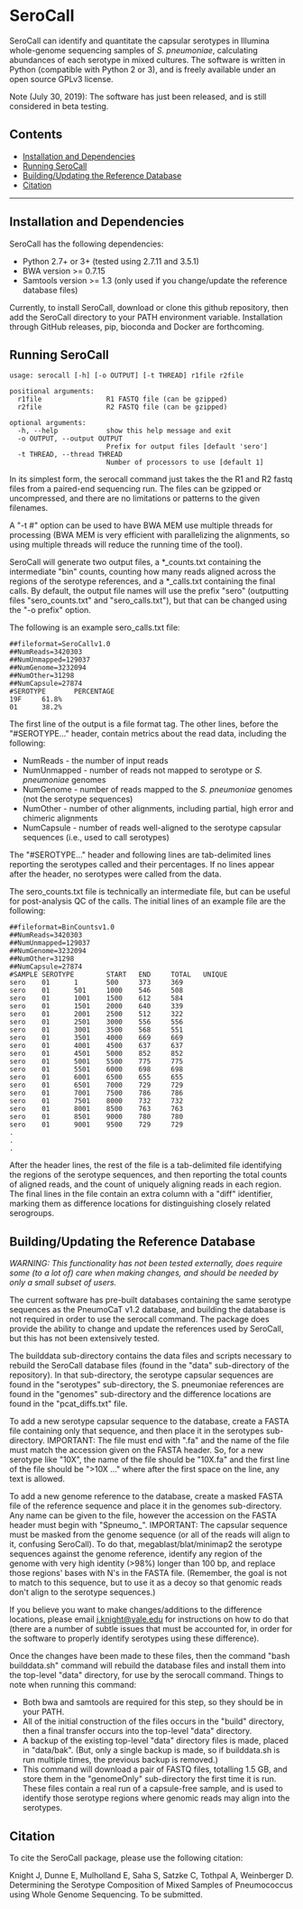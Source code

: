 # SeroCall
SeroCall can identify and quantitate the capsular serotypes in Illumina whole-genome sequencing samples of *S. pneumoniae*,
calculating abundances of each serotype in mixed cultures.  The software is written in Python (compatible with Python 2 or 3), and is freely available under an open source GPLv3 license.

Note (July 30, 2019):  The software has just been released, and is still considered in beta testing.

## Contents
  * [Installation and Dependencies](#installation)
  * [Running SeroCall](#running)
  * [Building/Updating the Reference Database](#updating)
  * [Citation](#citation)
------------------------------

## Installation and Dependencies

SeroCall has the following dependencies:
* Python 2.7+ or 3+ (tested using 2.7.11 and 3.5.1)
* BWA version >= 0.7.15
* Samtools version >= 1.3 (only used if you change/update the reference database files)

Currently, to install SeroCall, download or clone this github repository, then add the SeroCall directory to your
PATH environment variable.  Installation through GitHub releases, pip, bioconda and Docker are forthcoming.


## Running SeroCall

```
usage: serocall [-h] [-o OUTPUT] [-t THREAD] r1file r2file

positional arguments:
  r1file                R1 FASTQ file (can be gzipped)
  r2file                R2 FASTQ file (can be gzipped)

optional arguments:
  -h, --help            show this help message and exit
  -o OUTPUT, --output OUTPUT
                        Prefix for output files [default 'sero']
  -t THREAD, --thread THREAD
                        Number of processors to use [default 1]
```

In its simplest form, the serocall command just takes the the R1 and R2 fastq files from a paired-end sequencing run.
The files can be gzipped or uncompressed, and there are no limitations or patterns to the given filenames.

A "-t #" option can be used to have BWA MEM use multiple threads for processing (BWA MEM is very efficient with
parallelizing the alignments, so using multiple threads will reduce the running time of the tool).

SeroCall will generate two output files, a *_counts.txt containing the intermediate "bin" counts, counting how many reads
aligned across the regions of the serotype references, and a *_calls.txt containing the final calls.  By default, the
output file names will use the prefix "sero" (outputting files "sero_counts.txt" and "sero_calls.txt"), but that can
be changed using the "-o prefix" option.

The following is an example sero_calls.txt file:
```
##fileformat=SeroCallv1.0
##NumReads=3420303
##NumUnmapped=129037
##NumGenome=3232094
##NumOther=31298
##NumCapsule=27874
#SEROTYPE       PERCENTAGE
19F     61.8%
01      38.2%
```
The first line of the output is a file format tag.  The other lines, before the "#SEROTYPE..." header, contain metrics about
the read data, including the following:
* NumReads - the number of input reads
* NumUnmapped - number of reads not mapped to serotype or *S. pneumoniae* genomes
* NumGenome - number of reads mapped to the *S. pneumoniae* genomes (not the serotype sequences)
* NumOther - number of other alignments, including partial, high error and chimeric alignments
* NumCapsule - number of reads well-aligned to the serotype capsular sequences (i.e., used to call serotypes)

The "#SEROTYPE..." header and following lines are tab-delimited lines reporting the serotypes called and their percentages.
If no lines appear after the header, no serotypes were called from the data.

The sero_counts.txt file is technically an intermediate file, but can be useful for post-analysis QC of the calls.  The
initial lines of an example file are the following:
```
##fileformat=BinCountsv1.0
##NumReads=3420303
##NumUnmapped=129037
##NumGenome=3232094
##NumOther=31298
##NumCapsule=27874
#SAMPLE SEROTYPE        START   END     TOTAL   UNIQUE
sero    01      1       500     373     369
sero    01      501     1000    546     508
sero    01      1001    1500    612     584
sero    01      1501    2000    640     339
sero    01      2001    2500    512     322
sero    01      2501    3000    556     556
sero    01      3001    3500    568     551
sero    01      3501    4000    669     669
sero    01      4001    4500    637     637
sero    01      4501    5000    852     852
sero    01      5001    5500    775     775
sero    01      5501    6000    698     698
sero    01      6001    6500    655     655
sero    01      6501    7000    729     729
sero    01      7001    7500    786     786
sero    01      7501    8000    732     732
sero    01      8001    8500    763     763
sero    01      8501    9000    780     780
sero    01      9001    9500    729     729
.
.
.
```

After the header lines, the rest of the file is a tab-delimited file identifying the regions of the serotype sequences,
and then reporting the total counts of aligned reads, and the count of uniquely aligning reads in each region.  The final
lines in the file contain an extra column with a "diff" identifier, marking them as difference locations for
distinguishing closely related serogroups.

## Building/Updating the Reference Database

*WARNING:  This functionality has not been tested externally, does require some (to a lot of) care when making changes, and
should be needed by only a small subset of users.*

The current software has pre-built databases containing the same serotype sequences as the PneumoCaT v1.2 database, and
building the database is not required in order to use the serocall command.  The package does provide the ability
to change and update the references used by SeroCall, but this has not been extensively tested.

The builddata sub-directory contains the data files and scripts necessary to rebuild the SeroCall database files (found
in the "data" sub-directory of the repository).  In that sub-directory, the serotype capsular sequences are found in the
"serotypes" sub-directory, the S. pneumoniae references are found in the "genomes" sub-directory and the difference
locations are found in the "pcat_diffs.txt" file.

To add a new serotype capsular sequence to the database, create a FASTA file containing only that sequence, and then place
it in the serotypes sub-directory.  IMPORTANT:  The file must end with ".fa" and the name of the file must match the
accession given on the FASTA header.  So, for a new serotype like "10X", the name of the file should be "10X.fa" and the
first line of the file should be ">10X ..." where after the first space on the line, any text is allowed.

To add a new genome reference to the database, create a masked FASTA file of the reference sequence and place it in
the genomes sub-directory.  Any name can be given to the file, however the accession on the FASTA header must begin with
"Spneumo_".  IMPORTANT:  The capsular sequence must be masked from the genome sequence (or all of the reads will align
to it, confusing SeroCall).  To do that, megablast/blat/minimap2 the serotype sequences against the genome reference,
identify any region of the genome with very high identity (>98%) longer than 100 bp, and replace those regions' bases
with N's in the FASTA file.  (Remember, the goal is not to match to this sequence, but to use it as a decoy so that
genomic reads don't align to the serotype sequences.)

If you believe you want to make changes/additions to the difference locations, please email j.knight@yale.edu for
instructions on how to do that (there are a number of subtle issues that must be accounted for, in order for the software
to properly identify serotypes using these difference).

Once the changes have been made to these files, then the command "bash builddata.sh" command will rebuild the database
files and install them into the top-level "data" directory, for use by the serocall command.  Things to note when
running this command:
* Both bwa and samtools are required for this step, so they should be in your PATH.
* All of the initial construction of the files occurs in the "build" directory, then a final transfer occurs into the
top-level "data" directory.
* A backup of the existing top-level "data" directory files is made, placed in "data/bak".  (But, only a single backup
is made, so if builddata.sh is run multiple times, the previous backup is removed.)
* This command will download a pair of FASTQ files, totalling 1.5 GB, and store them in the "genomeOnly" sub-directory
the first time it is run.  These files contain a real run of a capsule-free sample, and is used to identify those
serotype regions where genomic reads may align into the serotypes.

## Citation

To cite the SeroCall package, please use the following citation:

   Knight J, Dunne E, Mulholland E, Saha S, Satzke C, Tothpal A, Weinberger D.  Determining the Serotype Composition of Mixed Samples of Pneumococcus using Whole Genome Sequencing.  To be submitted.

